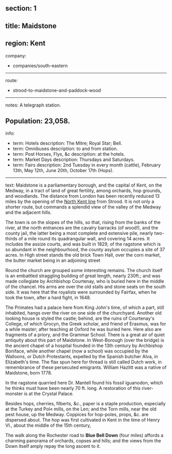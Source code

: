section: 1
----
title: Maidstone
----
region: Kent
----
company:
- companies/south-eastern
----
route:
- strood-to-maidstone-and-paddock-wood
----
notes: A telegraph station.

Population: 23,058.
----
info:
- term: Hotels
  description: The Mitre; Royal Star; Bell.
- term: Omnibuses
  description: to and from station.
- term: Post Horses, Flys, &c
  description: at the hotels.
- term: Market Days
  description: Thursdays and Saturdays.
- term: Fairs
  description: 2nd Tuesday in every month (cattle), February 13th, May 12th, June 20th, October 17th (Hops).
----
text: Maidstone is a parliamentary borough, and the capital of Kent, on the Medway, in a tract of land of great fertility, among orchards, hop grounds, and woodlands. The distance from London has been recently reduced 13 miles by the opening of the [North Kent line](/routes/charing-cross-and-london-bridge-to-woolwich-gravesend-strood-and-rochester) from Strood. It is not only a shorter route, but commands a splendid view of the valley of the Medway and the adjacent hills.

The town is on the slopes of the hills, so that, rising from the banks of the river, at the north entrances are the cavalry barracks (of wood!), and the county jail, the latter being a most complete and extensive pile, nearly two-thirds of a mile round its quadrangular wall, and covering 14 acres. It includes the assize courts, and was built in 1829, of the ragstone which is so abundant in the neighbourhood, the county asylum occupies a site of 37 acres. In High street stands the old brick Town Hall, over the corn market, the butter market being in an adjoining street

Round the church are grouped some interesting remains. The church itself is an embattled straggling building of great length, nearly 230ft.; and was made collegiate by Archbishop Courtenay, who is buried here in the middle of the chancel. His arms are over the old stalls and stone seats on the south side. It was here that the royalists were surrounded by Fairfax, when he took the town, after a hard fight, in 1648.

The Primates had a palace here from King John's time, of which a part, still inhabited, hangs over the river on one side of the churchyard. Another old looking house is styled the castle; behind, are the ruins of Courtenay's College, of which Grocyn, the Greek scholar, and friend of Erasmus, was for a while master; after teaching at Oxford he was buried here. Here also are fragments of a priory, and the Grammar School. There is a great air of quiet antiquity about this part of Maidstone. In West-Borough (over the bridge) is the ancient chapel of a hospital founded in the 13th century by Archbishop Boniface, while another chapel (now a school) was occupied by the Walloons, or Dutch Protestants, expelled by the Spanish butcher Alva, in Elizabeth's time. The flax spun here for thread is still called Dutch work, in remembrance of these persecuted emigrants. William Hazlitt was a native of Maidstone, born 1778.

In the ragstone quarried here Dr. Mantell found his fossil iguanodon, which he thinks must have been nearly 70 ft. long. A restoration of this river-monster is at the Crystal Palace.

Besides hops, cherries, filberts, &c., paper is a staple production, especially at the Turkey and Pol« mills, on the Len; and the Torn mills, near the old pest house, up the Medway. Coppices for hop-poles, props, &c. are dispersed about. The hop was first cultivated in Kent in the time of Henry VI., about the middle of the 15th century,

The walk along the Rochester road to **Blue Bell Down** (four miles) affords a charming panorama of orchards, copses and hills; and the views from the Down itself amply repay the long ascent to it.
